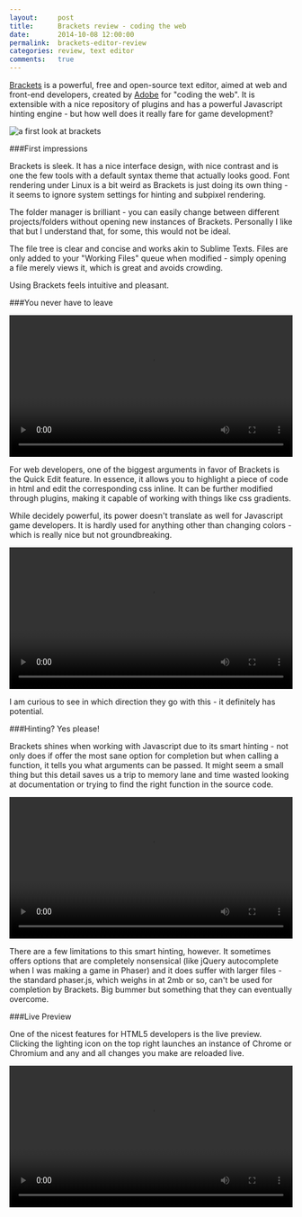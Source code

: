 ```yaml
---
layout:     post
title:      Brackets review - coding the web
date:       2014-10-08 12:00:00
permalink:  brackets-editor-review
categories: review, text editor
comments:   true
---
```


<a href="http://brackets.io" target="_blank">Brackets</a> is a powerful, free and open-source text editor, aimed at web and front-end developers, created by <a href="http://www.adobe.com" target="_blank">Adobe</a> for "coding the web". It is extensible with a nice repository of plugins and has a powerful Javascript hinting engine - but how well does it really fare for game development?

![a first look at brackets]({{site.baseurl}}/assets/brackets_first_impression.png)

###First impressions

Brackets is sleek. It has a nice interface design, with nice contrast and is one the few tools with a default syntax theme that actually looks good. Font rendering under Linux is a bit weird as Brackets is just doing its own thing - it seems to ignore system settings for hinting and subpixel rendering.

The folder manager is brilliant - you can easily change between different projects/folders without opening new instances of Brackets. Personally I like that but I understand that, for some, this would not be ideal.

The file tree is clear and concise and works akin to Sublime Texts. Files are only added to your "Working Files" queue when modified - simply opening a file merely views it, which is great and avoids crowding.

Using Brackets feels intuitive and pleasant.


###You never have to leave

<video autoplay="autoplay" loop width="100%">
   <source src="{{site.baseurl}}/assets/brackets_edit.mp4" type="video/mp4">
   <source src="{{site.baseurl}}/assets/brackets_edit.webm" type="video/webm">
   Your browser does not support the <code>video</code> element. Time to upgrade!</video>

For web developers, one of the biggest arguments in favor of Brackets is the Quick Edit feature. In essence, it allows you to highlight a piece of code in html and edit the corresponding css inline. It can be further modified through plugins, making it capable of working with things like css gradients.



While decidely powerful, its power doesn't translate as well for Javascript game developers. It is hardly used for anything other than changing colors - which is really nice but not groundbreaking.

<video autoplay="autoplay" loop width="100%">
   <source src="{{site.baseurl}}/assets/brackets_colors.mp4" type="video/mp4">
   <source src="{{site.baseurl}}/assets/brackets_colors.webm" type="video/webm">
   Your browser does not support the <code>video</code> element. Time to upgrade!</video>

I am curious to see in which direction they go with this - it definitely has potential.

###Hinting? Yes please!

Brackets shines when working with Javascript due to its smart hinting - not only does if offer the most sane option for completion but when calling a function, it tells you what arguments can be passed. It might seem a small thing but this detail saves us a trip to memory lane and time wasted looking at documentation or trying to find the right function in the source code.

<video autoplay="autoplay" loop width="100%">
   <source src="{{site.baseurl}}/assets/brackets_js_hint.mp4" type="video/mp4">
   <source src="{{site.baseurl}}/assets/brackets_js_hint.webm" type="video/webm">
   Your browser does not support the <code>video</code> element. Time to upgrade!</video>

There are a few limitations to this smart hinting, however. It sometimes offers options that are completely nonsensical (like jQuery autocomplete when I was making a game in Phaser) and it does suffer with larger files - the standard phaser.js, which weighs in at 2mb or so, can't be used for completion by Brackets. Big bummer but something that they can eventually overcome.

###Live Preview

One of the nicest features for HTML5 developers is the live preview. Clicking the lighting icon on the top right launches an instance of Chrome or Chromium and any and all changes you make are reloaded live. 


<video autoplay="autoplay" loop width="100%" autobuffer>
   <source src="{{site.baseurl}}/assets/brackets_preview.webm" type="video/webm">
      <source src="{{site.baseurl}}/assets/brackets_preview.mp4" type="video/mp4">

   Your browser does not support the <code>video</code> element. Time to upgrade!</video>
   
This means that testing things like gravity in a plataformer or shadows with raycasting is really quick and easy.

It also means that the user doesn't have to start a server before testing a HTML5 game.

The downside is that ppening the developer console stops the live preview process, so it is not perfect yet.

###A little bracket goes a long way

Brackets, while a nice piece of engineering, is not as full-featured as I would like for development. Never fear! The extension manager is here!

![Extension manager]({{site.baseurl}}/assets/brackets_extension_manager.png)

It provides a direct channel for the community developed extensions, allowing you great freedom in how the editor will function. There are all kinds of useful packages:

- Git integration
- Code outline (à lá Exuberant CTags)
- Snippets (plugin is a bit non-intuitive)
- Different themes

Among many others that greatly improve the user experience.

###Would I recommend it?

It is a solid editor and I can heartily recommend it! I would be remiss, however, if I didn't point out the obvious flaws it has, mainly the lackluster splitview and the lack of a (good) snippets system.

That said, I wouldn't use anything else for front-end development and I can see it becoming popular with HTML5 game devs in the future.